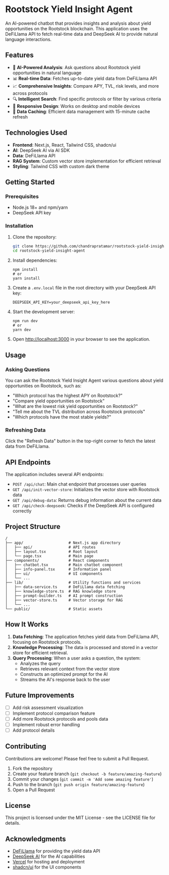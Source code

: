 # Rootstock Yield Insight Agent

An AI-powered chatbot that provides insights and analysis about yield opportunities on the Rootstock blockchain. This application uses the DeFiLlama API to fetch real-time data and DeepSeek AI to provide natural language interactions.

## Features

- 🤖 **AI-Powered Analysis**: Ask questions about Rootstock yield opportunities in natural language
- 📊 **Real-time Data**: Fetches up-to-date yield data from DeFiLlama API
- 📈 **Comprehensive Insights**: Compare APY, TVL, risk levels, and more across protocols
- 🔍 **Intelligent Search**: Find specific protocols or filter by various criteria
- 📱 **Responsive Design**: Works on desktop and mobile devices
- 🔄 **Data Caching**: Efficient data management with 15-minute cache refresh

## Technologies Used

- **Frontend**: Next.js, React, Tailwind CSS, shadcn/ui
- **AI**: DeepSeek AI via AI SDK
- **Data**: DeFiLlama API
- **RAG System**: Custom vector store implementation for efficient retrieval
- **Styling**: Tailwind CSS with custom dark theme

## Getting Started

### Prerequisites

- Node.js 18+ and npm/yarn
- DeepSeek API key

### Installation

1. Clone the repository:
   ```bash
   git clone https://github.com/chandrapratamar/rootstock-yield-insight-agent.git
   cd rootstock-yield-insight-agent
   ```

2. Install dependencies:
   ```
   npm install
   # or
   yarn install
   ```

3. Create a `.env.local` file in the root directory with your DeepSeek API key:
   ```
   DEEPSEEK_API_KEY=your_deepseek_api_key_here
   ```

4. Start the development server:
   ```
   npm run dev
   # or
   yarn dev
   ```

5. Open [http://localhost:3000](http://localhost:3000) in your browser to see the application.

## Usage

### Asking Questions

You can ask the Rootstock Yield Insight Agent various questions about yield opportunities on Rootstock, such as:

- "Which protocol has the highest APY on Rootstock?"
- "Compare yield opportunities on Rootstock"
- "What are the lowest risk yield opportunities on Rootstock?"
- "Tell me about the TVL distribution across Rootstock protocols"
- "Which protocols have the most stable yields?"

### Refreshing Data

Click the "Refresh Data" button in the top-right corner to fetch the latest data from DeFiLlama.

## API Endpoints

The application includes several API endpoints:

- `POST /api/chat`: Main chat endpoint that processes user queries
- `GET /api/init-vector-store`: Initializes the vector store with Rootstock data
- `GET /api/debug-data`: Returns debug information about the current data
- `GET /api/check-deepseek`: Checks if the DeepSeek API is configured correctly

## Project Structure

```
/
├── app/                    # Next.js app directory
│   ├── api/                # API routes
│   ├── layout.tsx          # Root layout
│   └── page.tsx            # Main page
├── components/             # React components
│   ├── chatbot.tsx         # Main chatbot component
│   ├── info-panel.tsx      # Information panel
│   ├── ui/                 # UI components
│   └── ...
├── lib/                    # Utility functions and services
│   ├── data-service.ts     # DeFiLlama data fetching
│   ├── knowledge-store.ts  # RAG knowledge store
│   ├── prompt-builder.ts   # AI prompt construction
│   ├── vector-store.ts     # Vector storage for RAG
│   └── ...
└── public/                 # Static assets
```

## How It Works

1. **Data Fetching**: The application fetches yield data from DeFiLlama API, focusing on Rootstock protocols.
2. **Knowledge Processing**: The data is processed and stored in a vector store for efficient retrieval.
3. **Query Processing**: When a user asks a question, the system:
   - Analyzes the query
   - Retrieves relevant context from the vector store
   - Constructs an optimized prompt for the AI
   - Streams the AI's response back to the user

## Future Improvements

- [ ] Add risk assessment visualization
- [ ] Implement protocol comparison feature
- [ ] Add more Rootstock protocols and pools data 
- [ ] Implement robust error handling
- [ ] Add protocol details 

## Contributing

Contributions are welcome! Please feel free to submit a Pull Request.

1. Fork the repository
2. Create your feature branch (`git checkout -b feature/amazing-feature`)
3. Commit your changes (`git commit -m 'Add some amazing feature'`)
4. Push to the branch (`git push origin feature/amazing-feature`)
5. Open a Pull Request

## License

This project is licensed under the MIT License - see the LICENSE file for details.

## Acknowledgments

- [DeFiLlama](https://defillama.com/) for providing the yield data API
- [DeepSeek AI](https://deepseek.ai/) for the AI capabilities
- [Vercel](https://vercel.com/) for hosting and deployment
- [shadcn/ui](https://ui.shadcn.com/) for the UI components
